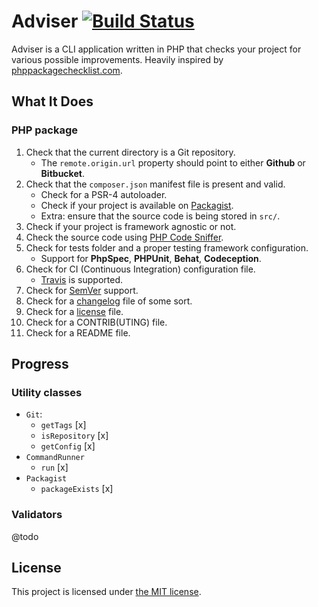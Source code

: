 # Adviser [![Build Status](https://travis-ci.org/bound1ess/adviser.svg?branch=master)](https://travis-ci.org/bound1ess/adviser)

Adviser is a CLI application written in PHP that checks your project for various possible improvements. Heavily inspired by [phppackagechecklist.com](http://phppackagechecklist.com).

## What It Does

### PHP package

1. Check that the current directory is a Git repository.
    - The `remote.origin.url` property should point to either **Github** or **Bitbucket**.
2. Check that the `composer.json` manifest file is present and valid.
    - Check for a PSR-4 autoloader.
    - Check if your project is available on [Packagist](https://packagist.org).
    - Extra: ensure that the source code is being stored in `src/`.
3. Check if your project is framework agnostic or not.
4. Check the source code using [PHP Code Sniffer](https://github.com/squizlabs/PHP_CodeSniffer).
5. Check for tests folder and a proper testing framework configuration.
    - Support for **PhpSpec**, **PHPUnit**, **Behat**, **Codeception**.
6. Check for CI (Continuous Integration) configuration file.
    - [Travis](https://travis-ci.org) is supported.
7. Check for [SemVer](http://semver.org) support.
8. Check for a [changelog](http://keepachangelog.com) file of some sort.
9. Check for a [license](http://choosealicense.com) file.
10. Check for a CONTRIB(UTING) file.
11. Check for a README file.

## Progress

### Utility classes

- `Git`:
    - `getTags` [x]
    - `isRepository` [x]
    - `getConfig` [x]
- `CommandRunner`
    - `run` [x]
- `Packagist`
    - `packageExists` [x]

### Validators

@todo

## License

This project is licensed under [the MIT license](https://github.com/bound1ess/adviser/blob/master/LICENSE).
